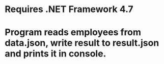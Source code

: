 # Requires .NET Framework 4.7 
# Program reads employees from data.json, write result to result.json and prints it in console.
